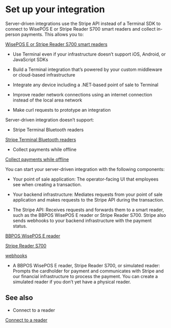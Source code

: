 # Set up your integration

Server-driven integrations use the Stripe API instead of a Terminal SDK to connect to WisePOS E or Stripe Reader S700 smart readers and collect in-person payments. This allows you to:

[WisePOS E or Stripe Reader S700 smart readers](/terminal/smart-readers)

- Use Terminal even if your infrastructure doesn’t support iOS, Android, or JavaScript SDKs

- Build a Terminal integration that’s powered by your custom middleware or cloud-based infrastructure

- Integrate any device including a .NET-based point of sale to Terminal

- Improve reader network connections using an internet connection instead of the local area network

- Make curl requests to prototype an integration

Server-driven integration doesn’t support:

- Stripe Terminal Bluetooth readers

[Stripe Terminal Bluetooth readers](/terminal/bluetooth-readers)

- Collect payments while offline

[Collect payments while offline](/terminal/features/operate-offline/collect-payments)

You can start your server-driven integration with the following components:

- Your point of sale application: The operator-facing UI that employees see when creating a transaction.

- Your backend infrastructure: Mediates requests from your point of sale application and makes requests to the Stripe API during the transaction.

- The Stripe API: Receives requests and forwards them to a smart reader, such as the BBPOS WisePOS E reader or Stripe Reader S700. Stripe also sends webhooks to your backend infrastructure with the payment status.

[BBPOS WisePOS E reader](/terminal/payments/setup-reader/bbpos-wisepos-e)

[Stripe Reader S700](/terminal/readers/stripe-reader-s700)

[webhooks](/webhooks)

- A BBPOS WisePOS E reader, Stripe Reader S700, or simulated reader: Prompts the cardholder for payment and communicates with Stripe and our financial infrastructure to process the payment. You can create a simulated reader if you don’t yet have a physical reader.

## See also

- Connect to a reader

[Connect to a reader](/terminal/payments/connect-reader)
